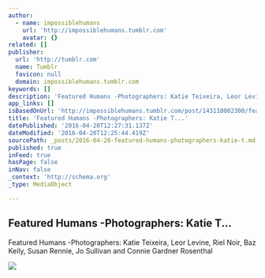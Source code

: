 ```yaml
---
author:
  - name: impossiblehumans
    url: 'http://impossiblehumans.tumblr.com'
    avatar: {}
related: []
publisher:
  url: 'http://tumblr.com'
  name: Tumblr
  favicon: null
  domain: impossiblehumans.tumblr.com
keywords: []
description: 'Featured Humans -Photographers: Katie Teixeira‎, Leor Levine, Riel Noir‎, Baz Keily‎, Susan Rennie, Jo Sullivan‎ and Connie Gardner Rosenthal‎'
app_links: []
isBasedOnUrl: 'http://impossiblehumans.tumblr.com/post/143110002300/featured-humans-photographers-katie-teixeira'
title: 'Featured Humans -Photographers: Katie T...'
datePublished: '2016-04-20T12:27:31.137Z'
dateModified: '2016-04-20T12:25:44.419Z'
sourcePath: _posts/2016-04-20-featured-humans-photographers-katie-t.md
published: true
inFeed: true
hasPage: false
inNav: false
_context: 'http://schema.org'
_type: MediaObject

---
```

<article style=""><h1>Featured Humans -Photographers: Katie T...</h1><p>Featured Humans -Photographers: Katie Teixeira‎, Leor Levine, Riel Noir‎, Baz Keily‎, Susan Rennie, Jo Sullivan‎ and Connie Gardner Rosenthal‎</p><img src="http://41.media.tumblr.com/913ccf6aeb03dfcce4be83a2401cd67b/tumblr_o5xmfl3WAt1uf13h7o1_1280.jpg" /></article>